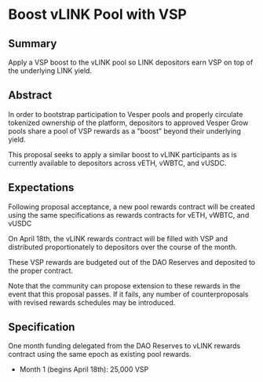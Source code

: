 # Boost vLINK Pool with VSP

## Summary
Apply a VSP boost to the vLINK pool so LINK depositors earn VSP on top of the underlying LINK yield.

## Abstract
In order to bootstrap participation to Vesper pools and properly circulate tokenized ownership of the platform, depositors to approved Vesper Grow pools share a pool of VSP rewards as a "boost" beyond their underlying yield. 

This proposal seeks to apply a similar boost to vLINK participants as is currently available to depositors across vETH, vWBTC, and vUSDC.

## Expectations
Following proposal acceptance, a new pool rewards contract will be created using the same specifications as rewards contracts for vETH, vWBTC, and vUSDC

On April 18th, the vLINK rewards contract will be filled with VSP and distributed proportionately to depositors over the course of the month.

These VSP rewards are budgeted out of the DAO Reserves and deposited to the proper contract.

Note that the community can propose extension to these rewards in the event that this proposal passes. If it fails, any number of counterproposals with revised rewards schedules may be introduced.

## Specification
One month funding delegated from the DAO Reserves to vLINK rewards contract using the same epoch as existing pool rewards.

* Month 1 (begins April 18th): 25,000 VSP
